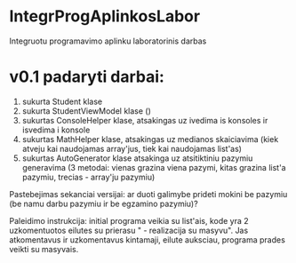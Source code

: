 # IntegrProgAplinkosLabor
Integruotu programavimo aplinku laboratorinis darbas

# v0.1 padaryti darbai:
1. sukurta Student klase
2. sukurta StudentViewModel klase ()
3. sukurtas ConsoleHelper klase, atsakingas uz ivedima is konsoles ir isvedima i konsole
4. sukurtas MathHelper klase, atsakingas uz medianos skaiciavima (kiek atveju kai naudojamas array'jus, tiek kai naudojamas list'as)
5. sukurtas AutoGenerator klase atsakinga uz atsitiktiniu pazymiu generavima (3 metodai: vienas grazina viena pazymi, kitas grazina list'a pazymiu, trecias - array'ju pazymiu)

Pastebejimas sekanciai versijai: ar duoti galimybe prideti mokini be pazymiu (be namu darbu pazymiu ir be egzamino pazymiu)?

Paleidimo instrukcija: initial programa veikia su list'ais, kode yra 2 uzkomentuotos eilutes su prierasu " - realizacija su masyvu". Jas atkomentavus ir uzkomentavus kintamaji, eilute auksciau, programa prades veikti su masyvais.
